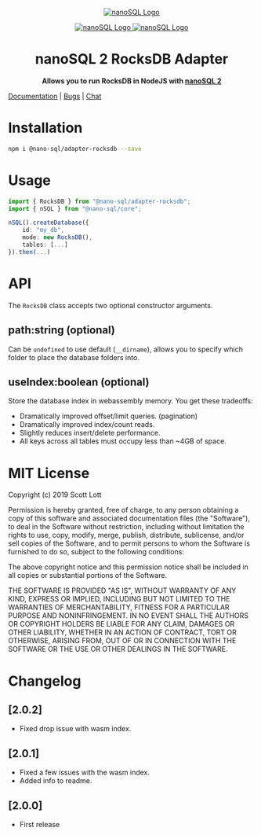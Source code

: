 <p align="center">
  <a href="https://github.com/ClickSimply/Nano-SQL/tree/2.0/packages/Core">
    <img src="https://github.com/ClickSimply/Nano-SQL/raw/2.0/graphics/logo.png" alt="nanoSQL Logo">
  </a>
</p>
<p align="center">
  <a href="https://badge.fury.io/js/%40nano-sql%2Fadapter-rocksdb">
    <img src="https://badge.fury.io/js/%40nano-sql%2Fadapter-rocksdb.svg" alt="nanoSQL Logo">
  </a>
  <a href="https://github.com/ClickSimply/@nano-sql/core/blob/master/LICENSE">
    <img src="https://img.shields.io/npm/l/express.svg?style=flat-square" alt="nanoSQL Logo">
  </a>
</p>

<h1 align="center">nanoSQL 2 RocksDB Adapter</h1>
<p align="center">
  <strong>Allows you to run RocksDB in NodeJS with <a href="https://www.npmjs.com/package/@nano-sql/core">nanoSQL 2</a></strong>
</p>

[Documentation](https://nanosql.io/adapters/rocksdb.html) | [Bugs](https://github.com/ClickSimply/Nano-SQL/issues) | [Chat](https://gitter.im/nano-sql/community)

# Installation

```sh
npm i @nano-sql/adapter-rocksdb --save
```

# Usage

```ts
import { RocksDB } from "@nano-sql/adapter-rocksdb";
import { nSQL } from "@nano-sql/core";

nSQL().createDatabase({
    id: "my_db",
    mode: new RocksDB(),
    tables: [...]
}).then(...)
```

# API

The `RocksDB` class accepts two optional constructor arguments.

## path:string (optional)
Can be `undefined` to use default (`__dirname`), allows you to specify which folder to place the database folders into.

## useIndex:boolean (optional)
Store the database index in webassembly memory. You get these tradeoffs:
- Dramatically improved offset/limit queries. (pagination)
- Dramatically improved index/count reads.
- Slightly reduces insert/delete performance.
- All keys across all tables must occupy less than ~4GB of space.

# MIT License

Copyright (c) 2019 Scott Lott

Permission is hereby granted, free of charge, to any person obtaining a copy
of this software and associated documentation files (the "Software"), to deal
in the Software without restriction, including without limitation the rights
to use, copy, modify, merge, publish, distribute, sublicense, and/or sell
copies of the Software, and to permit persons to whom the Software is
furnished to do so, subject to the following conditions:

The above copyright notice and this permission notice shall be included in all
copies or substantial portions of the Software.

THE SOFTWARE IS PROVIDED "AS IS", WITHOUT WARRANTY OF ANY KIND, EXPRESS OR
IMPLIED, INCLUDING BUT NOT LIMITED TO THE WARRANTIES OF MERCHANTABILITY,
FITNESS FOR A PARTICULAR PURPOSE AND NONINFRINGEMENT. IN NO EVENT SHALL THE
AUTHORS OR COPYRIGHT HOLDERS BE LIABLE FOR ANY CLAIM, DAMAGES OR OTHER
LIABILITY, WHETHER IN AN ACTION OF CONTRACT, TORT OR OTHERWISE, ARISING FROM,
OUT OF OR IN CONNECTION WITH THE SOFTWARE OR THE USE OR OTHER DEALINGS IN THE
SOFTWARE.

# Changelog

## [2.0.2]
- Fixed drop issue with wasm index.

## [2.0.1]
- Fixed a few issues with the wasm index.
- Added info to readme.

## [2.0.0]
- First release